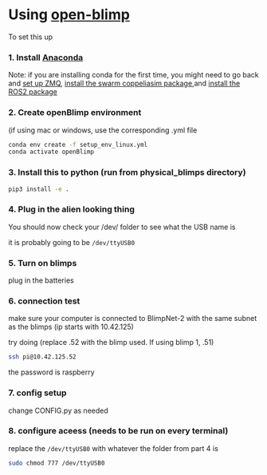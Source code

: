 # Using [open-blimp](https://github.com/thedancomplex/open-blimp)

To set this up 

### 1. Install [Anaconda](https://docs.anaconda.com/free/anaconda/install/index.html)

Note: if you are installing conda for the first time, you might need to go back and [set up ZMQ](https://github.com/pranavraj575/swarm_coppeliasim/tree/master#set-up-the-zmq-package-into-coppeliasim), [install the swarm coppeliasim package](https://github.com/pranavraj575/swarm_coppeliasim/tree/master#set-up-this-project),and [install the ROS2 package](https://github.com/pranavraj575/swarm_coppeliasim/tree/master#install-the-ros2-coppelia-package-according-to-the-tutorial)

### 2. Create openBlimp environment

(if using mac or windows, use the corresponding .yml file

```bash
conda env create -f setup_env_linux.yml
conda activate openBlimp
```

### 3. Install this to python (run from physical_blimps directory)

```bash
pip3 install -e .
```

### 4. Plug in the alien looking thing

You should now check your /dev/ folder to see what the USB name is

it is probably going to be ```/dev/ttyUSB0```

### 5. Turn on blimps

plug in the batteries

### 6. connection test

make sure your computer is connected to BlimpNet-2 with the same subnet as the blimps
(ip starts with 10.42.125)

try doing (replace .52 with the blimp used. If using blimp 1, .51)
```bash
ssh pi@10.42.125.52
```
the password is raspberry

### 7. config setup
change CONFIG.py as needed

### 8. configure aceess (needs to be run on every terminal)

replace the ```/dev/ttyUSB0``` with whatever the folder from part 4 is
```bash
sudo chmod 777 /dev/ttyUSB0
```


